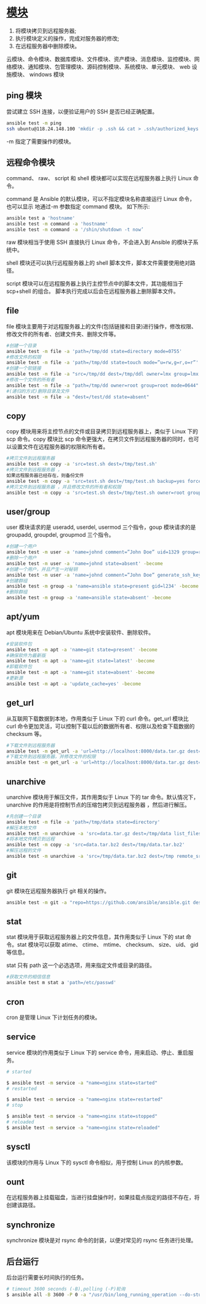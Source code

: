# [模块](https://docs.ansible.com/ansible/latest/modules/modules_by_category.html)

1. 将模块拷贝到远程服务器;
2. 执行模块定义的操作，完成对服务器的修改;
3. 在远程服务器中删除模块。

云模块、命令模块、数据库模块、文件模块、资产模块、消息模块、监控模块、网络模块、通知模块、包管理模块、源码控制模块、系统模块、单元模块、 web 设施模块、 windows 模块

## ping 模块

尝试建立 SSH 连接，以便验证用户的 SSH 是否已经正确配置。

```bash
ansible test -m ping
ssh ubuntu@118.24.148.100 'mkdir -p .ssh && cat > .ssh/authorized_keys' < ~/.ssh/id_rsa.pub
```

-m 指定了需要操作的模块。

## 远程命令模块

command、 raw、 script 和 shell 模块都可以实现在远程服务器上执行 Linux 命令。

command 是 Ansible 的默认模块，可以不指定模块名称直接运行 Linux 命令，也可以显示 地通过-m 参数指定 command 模块。 如下所示:

```bash
ansible test a 'hostname'
ansible test -m command -a 'hostname'
ansible test -m command -a '/shin/shutdown -t now’
```

raw 模块相当于使用 SSH 直接执行 Linux 命令，不会进入到 Ansible 的模块子系统中。

shell 模块还可以执行远程服务器上的 shell 脚本文件，脚本文件需要使用绝对路径。

script 模块可以在远程服务器上执行主控节点中的脚本文件，其功能相当于 scp+shell 的组合。 脚本执行完成以后会在远程服务器上删除脚本文件。

## file

file 模块主要用于对远程服务器上的文件(包括链接和目录)进行操作，修改权限、修改文件的所有者、创建文件夹、删除文件等。

```bash
#创建一个目录
ansible test -m file -a 'path=/tmp/dd state=directory mode=0755'
#修改文件的权限
ansible test -m file -a 'path=/tmp/dd state=touch mode=”u=rw,g=r,o=r”'
#创建一个软链接
ansible test -m file -a "src=/tmp/dd dest=/tmp/ddl owner=lmx group=lmx state=link"
#修改一个文件的所有者
ansible test -m file -a "path=/tmp/dd owner=root group=root mode=0644" -become
#(递归的方式)删除目录及文件
ansible test -m file -a "dest=/test/dd state=absent"
```

## copy

copy 模块用来将主控节点的文件或目录拷贝到远程服务器上，类似于 Linux 下的 scp 命令。copy 模块比 scp 命令更强大，在拷贝文件到远程服务器的同时，也可以设置文件在远程服务器的权限和所有者。

```bash
#拷贝文件到远程服务器
ansible test -m copy -a 'src=test.sh dest=/tmp/test.sh'
#拷贝文件到远程服务器 ，
如果远程服务器已经存在，则备份文件
ansible test -m copy -a 'src=test.sh dest=/tmp/test.sh backup=yes force=yes'
#拷贝文件到远程服务器 ，并且修改文件的所有者和权限
ansible test -m copy -a 'src=test.sh dest=/tmp/test.sh owner=root group=root mode=644 force=yes' - become
```

## user/group

user 模块请求的是 useradd, userdel, usermod 三个指令，goup 模块请求的是 groupadd, groupdel, groupmod 三个指令。

```bash
#创建一个用户
ansible test -m user -a 'name=johnd comment=”John Doe” uid=1329 group=root password=test' -become
#删除一个用户
ansible test -m user -a 'name=johnd state=absent' -become
#创建一个用户，并且产生一对秘钥
ansible test -m user -a 'name=johnd comment=”John Doe” generate_ssh_key=yes ssh_ key_bits=2048' -become
#创建群组
ansible test -m group -a 'name=ansible state=present gid=l234' -become
#删除群组
ansible test -m group -a 'name=ansible state=absent' -become
```

## apt/yum

apt 模块用来在 Debian/Ubuntu 系统中安装软件、删除软件。

```bash
#安装软件包
ansible test -m apt -a 'name=git state=present' -become
#确保软件为最新版
ansible test -m apt -a 'name=git state=latest' -become
#卸载软件包
ansible test -m apt -a 'name=git state=absent' -become
#更新源
ansible test -m apt -a 'update_cache=yes' -become
```

## get_url

从互联网下载数据到本地，作用类似于 Linux 下的 curl 命令。get_url 模块比 curl 命令更加灵活，可以控制下载以后的数据所有者、权限以及检查下载数据的 checksum 等。

```bash
#下载文件到远程服务器
ansible test -m get_url -a 'url=http://localhost:8000/data.tar.gz dest=/tmp/data.tar.gz'
#下载文件到远程服务器，并修改文件的权限
ansible test -m get_url -a 'url=http://localhost:8000/data.tar.gz dest=/tmp/data.tar.gz mode=0777'
```

## unarchive

unarchive 模块用于解压文件，其作用类似于 Linux 下的 tar 命令。默认情况下，unarchive 的作用是将控制节点的压缩包拷贝到远程服务器 ，然后进行解压。

```bash
#先创建一个目录
ansible test -m file -a 'path=/tmp/data state=directory'
#解压本地文件
ansible test -m unarchive -a 'src=data.tar.gz dest=/tmp/data list_files=yes'
#将本地文件拷贝到远程
ansible test -m copy -a 'src=data.tar.bz2 dest=/tmp/data.tar.bz2'
#解压远程的文件
ansible test -m unarchive -a 'src=/tmp/data.tar.bz2 dest=/tmp remote_src=yes'
```

## git

git 模块在远程服务器执行 git 相关的操作。

```bash
ansible test -m git -a "repo=https://github.com/ansible/ansible.git dest=/tmp/ansible version=HEAD"
```

## stat

stat 模块用于获取远程服务器上的文件信息，其作用类似于 Linux 下的 stat 命令。stat 模块可以获取 atime、 ctime、 mtime、 checksum、 size、 uid、 gid 等信息。

stat 只有 path 这一个必选选项，用来指定文件或目录的路径。

```bash
#获取文件的相信信息
ansible test m stat a 'path=/etc/passwd'
```

## cron

cron 是管理 Linux 下计划任务的模块。

## service

service 模块的作用类似于 Linux 下的 service 命令，用来启动、停止、重启服务。

```bash
# started

$ ansible test -m service -a "name=nginx state=started"
# restarted

$ ansible test -m service -a "name=nginx state=restarted"
# stop

$ ansible test -m service -a "name=nginx state=stopped"
# reloaded
$ ansible test -m service -a "name=nginx state=reloaded"
```

## sysctl

该模块的作用与 Linux 下的 sysctl 命令相似，用于控制 Linux 的内核参数。

## ount

在远程服务器上挂载磁盘，当进行挂盘操作时，如果挂载点指定的路径不存在，将创建该路径。

## synchronize

synchronize 模块是对 rsync 命令的封装，以便对常见的 rsync 任务进行处理。

## 后台运行

后台运行需要长时间执行的任务。

```bash
# timeout 3600 seconds (-B),polling (-P)轮询
$ ansible all -B 3600 -P 0 -a "/usr/bin/long_running_operation --do-stuff"
```
